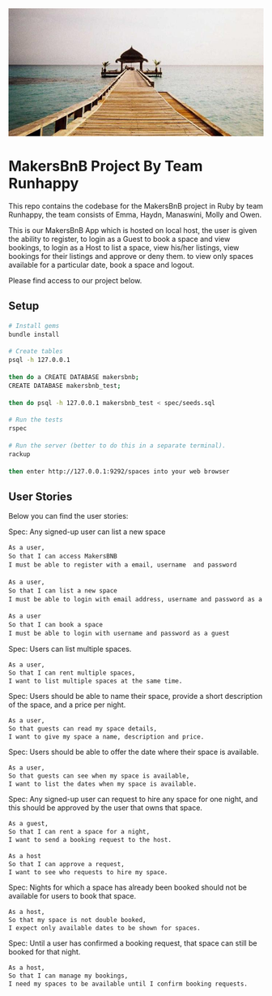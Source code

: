 <img src="images/banner.png" width="1000">


# MakersBnB Project By Team Runhappy



This repo contains the codebase for the MakersBnB project in Ruby by team Runhappy, the team consists of Emma, Haydn, Manaswini, Molly and Owen.

This is our MakersBnB App which is hosted on local host, the user is given the ability 
to register, 
to login as a Guest to book a space and view bookings,
to login as a Host to list a space, view his/her listings, view bookings for their listings and approve or deny them.
to view only spaces available for a particular date, book a space and logout.

Please find access to our project below.

## Setup

```bash
# Install gems
bundle install

# Create tables
psql -h 127.0.0.1

then do a CREATE DATABASE makersbnb;
CREATE DATABASE makersbnb_test;

then do psql -h 127.0.0.1 makersbnb_test < spec/seeds.sql

# Run the tests
rspec

# Run the server (better to do this in a separate terminal).
rackup

then enter http://127.0.0.1:9292/spaces into your web browser
```

## User Stories

Below you can find the user stories:


Spec: Any signed-up user can list a new space
```bash
As a user, 
So that I can access MakersBNB
I must be able to register with a email, username  and password

As a user, 
So that I can list a new space
I must be able to login with email address, username and password as a host

As a user 
So that I can book a space
I must be able to login with username and password as a guest
``` 

Spec: Users can list multiple spaces. 
```
As a user,
So that I can rent multiple spaces,
I want to list multiple spaces at the same time.
```

Spec: Users should be able to name their space, provide a short description of the space, and a price per night.
```
As a user,
So that guests can read my space details,
I want to give my space a name, description and price.
```

Spec: Users should be able to offer the date where their space is available.
```
As a user,
So that guests can see when my space is available,
I want to list the dates when my space is available.
``` 

Spec: Any signed-up user can request to hire any space for one night, and this should be approved by the user that owns that space.
```
As a guest,
So that I can rent a space for a night,
I want to send a booking request to the host.
 
As a host
So that I can approve a request,
I want to see who requests to hire my space.
``` 

Spec: Nights for which a space has already been booked should not be available for users to book that space.
```
As a host, 
So that my space is not double booked,
I expect only available dates to be shown for spaces. 
``` 
 
Spec: Until a user has confirmed a booking request, that space can still be booked for that night.
```
As a host,
So that I can manage my bookings,
I need my spaces to be available until I confirm booking requests.
```
